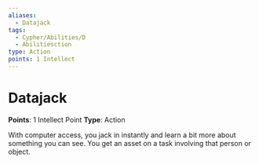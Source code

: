 ```yaml
---
aliases:
  - Datajack
tags:
  - Cypher/Abilities/D
  - Abilitiesction
type: Action
points: 1 Intellect
---
```


# Datajack

**Points**: 1 Intellect Point
**Type**: Action

With computer access, you jack in instantly and learn a bit more about something you can see. You get an asset on a task involving that person or object.

